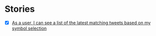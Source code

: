 # Stories

- [x] [As a user, I can see a list of the latest matching tweets based on my symbol selection](../tasks/feed-wall.md)
